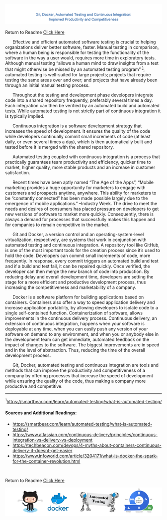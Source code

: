 ![](image/header.png)

Return to Readme [Click Here](/README.md)

&nbsp;&nbsp;&nbsp;&nbsp;&nbsp;&nbsp;Effective and efficient automated software testing is crucial to helping organizations deliver better software, faster. Manual testing in comparison, where a human being is responsible for testing the functionality of the software in the way a user would, requires more time in exploratory tests. Although manual testing “allows a human mind to draw insights from a test that might otherwise be missed by an automated testing program” <sup>[1](https://smartbear.com/learn/automated-testing/what-is-automated-testing)</sup>, automated testing is well-suited for large projects; projects that require testing the same areas over and over; and projects that have already been through an initial manual testing process. 

&nbsp;&nbsp;&nbsp;&nbsp;&nbsp;&nbsp;Throughout the testing and development phase developers integrate code into a shared repository frequently, preferably several times a day. Each integration can then be verified by an automated build and automated tests. While automated testing is not strictly part of continuous integration it is typically implied.

&nbsp;&nbsp;&nbsp;&nbsp;&nbsp;&nbsp;Continuous integration is a software development strategy that increases the speed of development. It ensures the quality of the code while developers continually commit small increments of code (at least daily, or even several times a day), which is then automatically built and tested before it is merged with the shared repository.

&nbsp;&nbsp;&nbsp;&nbsp;&nbsp;&nbsp;Automated testing coupled with continuous integration is a process that practically guarantees team productivity and efficiency, quicker time to market, higher quality, more stable products and an increase in customer satisfaction.

&nbsp;&nbsp;&nbsp;&nbsp;&nbsp;&nbsp;Recent times have been aptly named “The Age of the Apps”, “Mobile marketing provides a huge opportunity for marketers to engage with customers and prospects anytime, anywhere. This ability for marketers to be “constantly connected” has been made possible largely due to the emergence of mobile applications.” –Industry Week. The drive to meet the needs and desires of consumers has placed pressure on developers to get new versions of software to market more quickly. Consequently, there is always a demand for processes that successfully makes this happen and for companies to remain competitive in the market.

&nbsp;&nbsp;&nbsp;&nbsp;&nbsp;&nbsp;Git and Docker, a version control and an operating-system-level virtualization, respectively, are systems that work in conjunction with automated testing and continuous integration.  A repository tool like GitHub, is one of the most important tools for the creation process since it’s used to hold the code. Developers can commit small increments of code, more frequently. In response, every commit triggers an automated build and test and if a build and test fail, it can be repaired quickly. Once verified, the developer can then merge the new branch of code into production. By reducing delay and overall development time, developers are setting the stage for a more efficient and productive development process, thus increasing the competitiveness and marketability of a company.

&nbsp;&nbsp;&nbsp;&nbsp;&nbsp;&nbsp;Docker is a software platform for building applications based on containers.  Containers also offer a way to speed application delivery and increase application portability, by allowing developers to isolate code to a single self-contained function. Containerization of software, allows improvements in the continuous delivery process.  Continuous delivery, an extension of continuous integration, happens when your software is deployable at any time, when you can easily push any version of your software on demand to any environment, and when you or anybody else in the development team can get immediate, automated feedback on the impact of changes to the software. The biggest improvements are in speed and in the level of abstraction. Thus, reducing the time of the overall development process.  

&nbsp;&nbsp;&nbsp;&nbsp;&nbsp;&nbsp;Git, Docker, automated testing and continuous integration are tools and methods that can improve the productivity and competitiveness of a company by offering processes that increase the speed of development while ensuring the quality of the code, thus making a company more productive and competitive.

---
<sup>1</sup>https://smartbear.com/learn/automated-testing/what-is-automated-testing/
</br>
#### Sources and Additional Readings: </br>
* https://smartbear.com/learn/automated-testing/what-is-automated-testing/</br>
* https://www.atlassian.com/continuous-delivery/principles/continuous-integration-vs-delivery-vs-deployment</br>
* https://techbeacon.com/devops/4-myths-about-containers-continuous-delivery-it-doesnt-get-easier</br>
* https://www.infoworld.com/article/3204171/what-is-docker-the-spark-for-the-container-revolution.html</br>
</br>

Return to Readme [Click Here](/README.md)

![](image/explantion_header.png)


